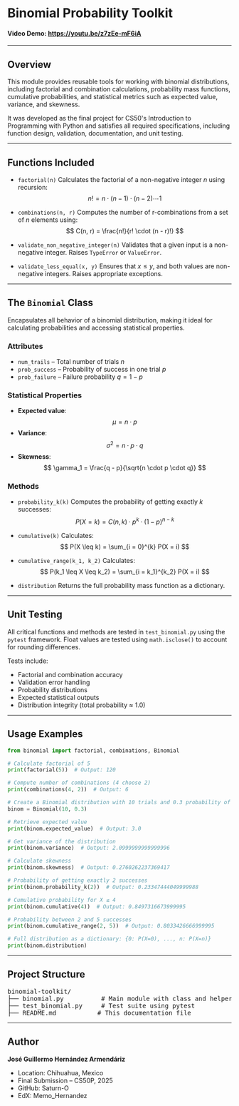 # Binomial Probability Toolkit

#### Video Demo: <https://youtu.be/z7zEe-mF6iA>

---

## Overview

This module provides reusable tools for working with binomial distributions, including factorial and combination calculations, probability mass functions, cumulative probabilities, and statistical metrics such as expected value, variance, and skewness.

It was developed as the final project for CS50's Introduction to Programming with Python and satisfies all required specifications, including function design, validation, documentation, and unit testing.

---

## Functions Included

- `factorial(n)`
  Calculates the factorial of a non-negative integer $n$ using recursion:
  $$
  n! = n \cdot (n - 1) \cdot (n - 2) \cdots 1
  $$

- `combinations(n, r)`
  Computes the number of r-combinations from a set of $n$ elements using:
  $$
  C(n, r) = \frac{n!}{r! \cdot (n - r)!}
  $$

- `validate_non_negative_integer(n)`
  Validates that a given input is a non-negative integer. Raises `TypeError` or `ValueError`.

- `validate_less_equal(x, y)`
  Ensures that $x \leq y$, and both values are non-negative integers. Raises appropriate exceptions.

---

## The `Binomial` Class

Encapsulates all behavior of a binomial distribution, making it ideal for calculating probabilities and accessing statistical properties.

### Attributes
- `num_trails` – Total number of trials $n$
- `prob_success` – Probability of success in one trial $p$
- `prob_failure` – Failure probability $q = 1 - p$

### Statistical Properties
- **Expected value**:
  $$
  \mu = n \cdot p
  $$
- **Variance**:
  $$
  \sigma^2 = n \cdot p \cdot q
  $$
- **Skewness**:
  $$
  \gamma_1 = \frac{q - p}{\sqrt{n \cdot p \cdot q}}
  $$

### Methods
- `probability_k(k)`
  Computes the probability of getting exactly $k$ successes:
  $$
  P(X = k) = C(n, k) \cdot p^k \cdot (1 - p)^{n - k}
  $$

- `cumulative(k)`
  Calculates:
  $$
  P(X \leq k) = \sum_{i = 0}^{k} P(X = i)
  $$

- `cumulative_range(k_1, k_2)`
  Calculates:
  $$
  P(k_1 \leq X \leq k_2) = \sum_{i = k_1}^{k_2} P(X = i)
  $$

- `distribution`
  Returns the full probability mass function as a dictionary.

---

## Unit Testing

All critical functions and methods are tested in `test_binomial.py` using the `pytest` framework. Float values are tested using `math.isclose()` to account for rounding differences.

Tests include:
- Factorial and combination accuracy
- Validation error handling
- Probability distributions
- Expected statistical outputs
- Distribution integrity (total probability ≈ 1.0)

---

## Usage Examples

```python
from binomial import factorial, combinations, Binomial

# Calculate factorial of 5
print(factorial(5))  # Output: 120

# Compute number of combinations (4 choose 2)
print(combinations(4, 2))  # Output: 6

# Create a Binomial distribution with 10 trials and 0.3 probability of success
binom = Binomial(10, 0.3)

# Retrieve expected value
print(binom.expected_value)  # Output: 3.0

# Get variance of the distribution
print(binom.variance)  # Output: 2.0999999999999996

# Calculate skewness
print(binom.skewness)  # Output: 0.2760262237369417

# Probability of getting exactly 2 successes
print(binom.probability_k(2))  # Output: 0.23347444049999988

# Cumulative probability for X ≤ 4
print(binom.cumulative(4))  # Output: 0.8497316673999995

# Probability between 2 and 5 successes
print(binom.cumulative_range(2, 5))  # Output: 0.8033426666999995

# Full distribution as a dictionary: {0: P(X=0), ..., n: P(X=n)}
print(binom.distribution)
```

---

## Project Structure

<pre>
binomial-toolkit/
├── binomial.py          # Main module with class and helper functions
├── test_binomial.py     # Test suite using pytest
├── README.md           # This documentation file
</pre>

---

## Author

**José Guillermo Hernández Armendáriz**
* Location: Chihuahua, Mexico
* Final Submission – CS50P, 2025
* GitHub: Saturn-O
* EdX: Memo_Hernandez
